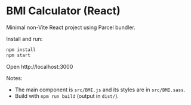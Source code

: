 # BMI Calculator (React)

Minimal non-Vite React project using Parcel bundler.

Install and run:

```bash
npm install
npm start
```

Open http://localhost:3000

Notes:
- The main component is `src/BMI.js` and its styles are in `src/BMI.sass`.
- Build with `npm run build` (output in `dist/`).
